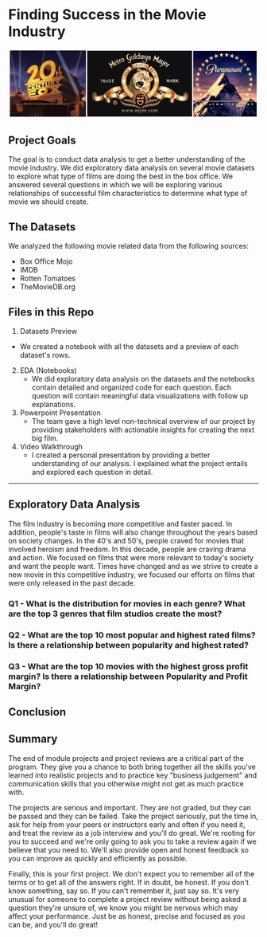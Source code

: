 # Finding Success in the Movie Industry

![](images/Movie%20Studios%20Picture.jpg)

## Project Goals

The goal is to conduct data analysis to get a better understanding of the movie industry. We did exploratory data analysis on several movie datasets to explore what type of films are doing the best in the box office. We answered several questions in which we will be exploring various relationships of successful film characteristics to determine what type of movie we should create.

## The Datasets

We analyzed the following movie related data from the following sources:
* Box Office Mojo
* IMDB
* Rotten Tomatoes
* TheMovieDB.org

## Files in this Repo

1. Datasets Preview
  * We created a notebook with all the datasets and a preview of each dataset's rows.
2. EDA (Notebooks)
   * We did exploratory data analysis on the datasets and the notebooks contain detailed and organized code for each question. Each question will contain meaningful data visualizations with follow up explanations.
3. Powerpoint Presentation
   * The team gave a high level non-technical overview of our project by providing stakeholders with actionable insights for creating the next big film.
4. Video Walkthrough
   * I created a personal presentation by providing a better understanding of our analysis. I explained what the project entails and explored each question in detail.
   
------
## Exploratory Data Analysis
The film industry is becoming more competitive and faster paced. In addition, people's taste in films will also change throughout the years based on society changes. In the 40's and 50's, people craved for movies that involved heroism and freedom. In this decade, people are craving drama and action. We focused on films that were more relevant to today's society and want the people want. Times have changed and as we strive to create a new movie in this competitive industry, we focused our efforts on films that were only released in the past decade.

### Q1 - What is the distribution for movies in each genre? What are the top 3 genres that film studios create the most?

### Q2 - What are the top 10 most popular and highest rated films? Is there a relationship between popularity and highest rated?

### Q3 - What are the top 10 movies with the highest gross profit margin? Is there a relationship between Popularity and Profit Margin?

## Conclusion



## Summary

The end of module projects and project reviews are a critical part of the program. They give you a chance to both bring together all the skills you've learned into realistic projects and to practice key "business judgement" and communication skills that you otherwise might not get as much practice with.

The projects are serious and important. They are not graded, but they can be passed and they can be failed. Take the project seriously, put the time in, ask for help from your peers or instructors early and often if you need it, and treat the review as a job interview and you'll do great. We're rooting for you to succeed and we're only going to ask you to take a review again if we believe that you need to. We'll also provide open and honest feedback so you can improve as quickly and efficiently as possible.

Finally, this is your first project. We don't expect you to remember all of the terms or to get all of the answers right. If in doubt, be honest. If you don't know something, say so. If you can't remember it, just say so. It's very unusual for someone to complete a project review without being asked a question they're unsure of, we know you might be nervous which may affect your performance. Just be as honest, precise and focused as you can be, and you'll do great!
